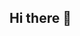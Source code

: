 ## Hi there 👋

<!--
**TrinidadGabriel/TrinidadGabriel** is a ✨ _special_ ✨ repository because its `README.md` (this file) appears on your GitHub profile.

Here are some ideas to get you started: (No se que poner)

- 🔭 Estoy trabajando en aprender otros idiomas
- 🌱 I’m currently learning (Inserta texto) ...
- 👯 I’m looking to collaborate on  (Inserta texto)...
- 🤔 I’m looking for help with  (Inserta texto)...
- 💬 Ask me about  (Inserta texto)...
- 📫 How to reach me:  (Inserta texto)...
- 😄 Pronouns:  (Inserta texto)...
- ⚡ Dato curioso: HAy mas aviones en el mar que submarinos en el cielo
-->

